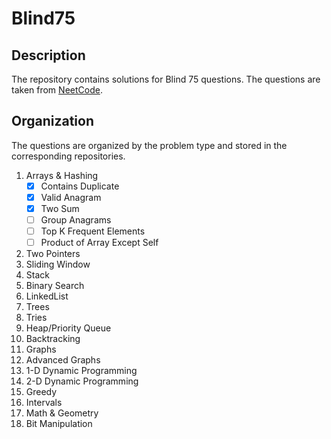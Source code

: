 # Blind75

## Description
The repository contains solutions for Blind 75 questions. The questions are taken from [NeetCode](https://neetcode.io/practice).

## Organization 
The questions are organized by the problem type and stored in the corresponding repositories.

1. Arrays & Hashing
   - [x] Contains Duplicate
   - [x] Valid Anagram
   - [x] Two Sum
   - [ ] Group Anagrams
   - [ ] Top K Frequent Elements
   - [ ] Product of Array Except Self
2. Two Pointers
3. Sliding Window
4. Stack
5. Binary Search
6. LinkedList
7. Trees
8. Tries
9. Heap/Priority Queue
10. Backtracking
11. Graphs
12. Advanced Graphs
13. 1-D Dynamic Programming
14. 2-D Dynamic Programming
15. Greedy
16. Intervals
17. Math & Geometry
18. Bit Manipulation  
